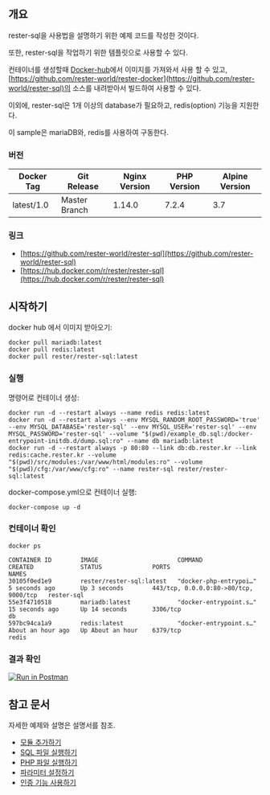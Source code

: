 ## 개요
rester-sql을 사용법을 설명하기 위한 예제 코드를 작성한 것이다.

또한, rester-sql을 작업하기 위한 템플릿으로 사용할 수 있다.
 
컨테이너를 생성할때 [Docker-hub](https://hub.docker.com/r/rester/rester-sql)에서 이미지를 가져와서 사용 할 수 있고, [https://github.com/rester-world/rester-docker](https://github.com/rester-world/rester-sql)의 소스를 내려받아서 빌드하여 사용할 수 있다.

이외에, rester-sql은 1개 이상의 database가 필요하고, redis(option) 기능을 지원한다.

이 sample은 mariaDB와, redis를 사용하여 구동한다.

### 버전
| Docker Tag | Git Release | Nginx Version | PHP Version | Alpine Version |
|-----|-------|-----|--------|--------|
| latest/1.0 | Master Branch |1.14.0 | 7.2.4 | 3.7 |

### 링크
- [https://github.com/rester-world/rester-sql](https://github.com/rester-world/rester-sql)
- [https://hub.docker.com/r/rester/rester-sql](https://hub.docker.com/r/rester/rester-sql)


## 시작하기
docker hub 에서 이미지 받아오기:
```
docker pull mariadb:latest
docker pull redis:latest
docker pull rester/rester-sql:latest
```
### 실행
명령어로 컨테이너 생성:
```
docker run -d --restart always --name redis redis:latest
docker run -d --restart always --env MYSQL_RANDOM_ROOT_PASSWORD='true' --env MYSQL_DATABASE='rester-sql' --env MYSQL_USER='rester-sql' --env MYSQL_PASSWORD='rester-sql' --volume "$(pwd)/example_db.sql:/docker-entrypoint-initdb.d/dump.sql:ro" --name db mariadb:latest
docker run -d --restart always -p 80:80 --link db:db.rester.kr --link redis:cache.rester.kr --volume "$(pwd)/src/modules:/var/www/html/modules:ro" --volume "$(pwd)/cfg:/var/www/cfg:ro" --name rester-sql rester/rester-sql:latest
```
docker-compose.yml으로 컨테이너 실행:
```
docker-compose up -d
```

### 컨테이너 확인
```
docker ps
```
```
CONTAINER ID        IMAGE                      COMMAND                  CREATED             STATUS              PORTS                                   NAMES
30105f0ed1e9        rester/rester-sql:latest   "docker-php-entrypoi…"   5 seconds ago       Up 3 seconds        443/tcp, 0.0.0.0:80->80/tcp, 9000/tcp   rester-sql
55e3f4710518        mariadb:latest             "docker-entrypoint.s…"   15 seconds ago      Up 14 seconds       3306/tcp                                db
597bc94ca1a9        redis:latest               "docker-entrypoint.s…"   About an hour ago   Up About an hour    6379/tcp                                redis
```

### 결과 확인
[![Run in Postman](https://run.pstmn.io/button.svg)](https://app.getpostman.com/run-collection/b48da2f9eeab03ae91de)


## 참고 문서
자세한 예제와 설명은 설명서를 참조.

- [모듈 추가하기](https://github.com/rester-world/rester-sql/docs/add_module.md)
- [SQL 파일 실행하기](https://github.com/rester-world/rester-sql/docs/add_module.md)
- [PHP 파일 실행하기](https://github.com/rester-world/rester-sql/docs/add_module.md)
- [파라미터 설정하기](https://github.com/rester-world/rester-sql/docs/add_module.md)
- [인증 기능 사용하기](https://github.com/rester-world/rester-sql/docs/add_module.md)
